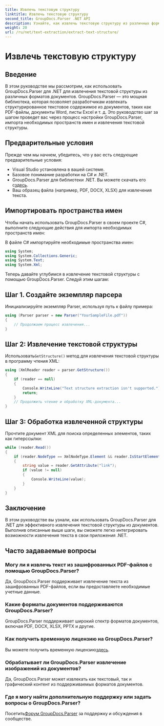```yaml
---
title: Извлечь текстовую структуру
linktitle: Извлечь текстовую структуру
second_title: GroupDocs.Parser .NET API
description: Узнайте, как извлечь текстовую структуру из различных форматов документов с помощью GroupDocs.Parser для .NET. Пошаговое руководство с примерами кода.
weight: 20
url: /ru/net/text-extraction/extract-text-structure/
---
```


# Извлечь текстовую структуру

## Введение
В этом руководстве мы рассмотрим, как использовать GroupDocs.Parser для .NET для извлечения текстовой структуры из различных форматов документов. GroupDocs.Parser — это мощная библиотека, которая позволяет разработчикам извлекать структурированное текстовое содержимое из документов, таких как PDF-файлы, документы Word, листы Excel и т. д. Это руководство шаг за шагом проведет вас через процесс настройки GroupDocs.Parser, импорта необходимых пространств имен и извлечения текстовой структуры.
## Предварительные условия
Прежде чем мы начнем, убедитесь, что у вас есть следующие предварительные условия:
- Visual Studio установлена в вашей системе.
- Базовое понимание разработки на C# и .NET.
-  GroupDocs.Parser для библиотеки .NET. Вы можете скачать его с[здесь](https://releases.groupdocs.com/parser/net/).
- Ваш образец файла (например, PDF, DOCX, XLSX) для извлечения текста.
## Импортировать пространства имен
Чтобы начать использовать GroupDocs.Parser в своем проекте C#, выполните следующие действия для импорта необходимых пространств имен:

В файле C# импортируйте необходимые пространства имен:
```csharp
using System;
using System.Collections.Generic;
using System.Text;
using System.Xml;
```
Теперь давайте углубимся в извлечение текстовой структуры с помощью GroupDocs.Parser. Следуй этим шагам:
## Шаг 1. Создайте экземпляр парсера
Инициализируйте экземпляр Parser, используя путь к файлу примера:
```csharp
using (Parser parser = new Parser("YourSampleFile.pdf"))
{
    // Продолжаем процесс извлечения...
}
```
## Шаг 2: Извлечение текстовой структуры
 Использовать`GetStructure()` метод для извлечения текстовой структуры в программу чтения XML:
```csharp
using (XmlReader reader = parser.GetStructure())
{
    if (reader == null)
    {
        Console.WriteLine("Text structure extraction isn't supported.");
        return;
    }
    // Продолжить чтение и обработку XML-документа...
}
```
## Шаг 3: Обработка извлеченной структуры
Прочтите документ XML для поиска определенных элементов, таких как гиперссылки:
```csharp
while (reader.Read())
{
    if (reader.NodeType == XmlNodeType.Element && reader.IsStartElement() && reader.Name.ToLowerInvariant() == "hyperlink")
    {
        string value = reader.GetAttribute("link");
        if (value != null)
        {
            Console.WriteLine(value);
        }
    }
}
```
## Заключение
В этом руководстве вы узнали, как использовать GroupDocs.Parser для .NET для эффективного извлечения текстовой структуры из документов. Выполнив описанные выше шаги, вы сможете легко интегрировать возможности извлечения текста в свои приложения .NET.

## Часто задаваемые вопросы
### Могу ли я извлечь текст из зашифрованных PDF-файлов с помощью GroupDocs.Parser?
Да, GroupDocs.Parser поддерживает извлечение текста из зашифрованных PDF-файлов, если вы предоставляете необходимые учетные данные.
### Какие форматы документов поддерживаются GroupDocs.Parser?
GroupDocs.Parser поддерживает широкий спектр форматов документов, включая PDF, DOCX, XLSX, PPTX и другие.
### Как получить временную лицензию на GroupDocs.Parser?
 Вы можете получить временную лицензию[здесь](https://purchase.groupdocs.com/temporary-license/).
### Обрабатывает ли GroupDocs.Parser извлечение изображений из документов?
Да, GroupDocs.Parser может извлекать как текстовый, так и графический контент из поддерживаемых форматов документов.
### Где я могу найти дополнительную поддержку или задать вопросы о GroupDocs.Parser?
 Посетить[Форум GroupDocs.Parser](https://forum.groupdocs.com/c/parser/17) за поддержку и обсуждения в сообществе.